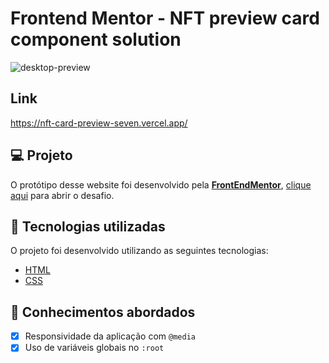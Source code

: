 # Frontend Mentor - NFT preview card component solution
![desktop-preview](https://user-images.githubusercontent.com/102248990/181067843-1bcfbda0-6936-4fb9-be94-ea2b01b1d23f.jpg)

## Link
https://nft-card-preview-seven.vercel.app/

## 💻 Projeto

O protótipo desse website foi desenvolvido pela [**FrontEndMentor**](https://www.frontendmentor.io/), [clique aqui](https://www.frontendmentor.io/challenges/nft-preview-card-component-SbdUL_w0U/hub/nft-preview-card-component-Edbr_Np3mn) para abrir o desafio.

## 🚀 Tecnologias utilizadas

O projeto foi desenvolvido utilizando as seguintes tecnologias:

- [HTML](https://html.com/)
- [CSS](https://www.w3schools.com/css/css_website_layout.asp)

## 📝 Conhecimentos abordados

- [x] Responsividade da aplicação com `@media`
- [x] Uso de variáveis globais no `:root`
